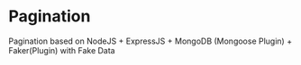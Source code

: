# Pagination
Pagination based on NodeJS + ExpressJS + MongoDB (Mongoose Plugin) + Faker(Plugin) with Fake Data
